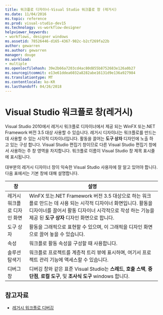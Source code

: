```yaml
---
title: 워크플로 디자이너-Visual Studio 워크플로 창 (레거시)
ms.date: 11/04/2016
ms.topic: reference
ms.prod: visual-studio-dev15
ms.technology: vs-workflow-designer
helpviewer_keywords:
- workflows, designer windows
ms.assetid: 78526446-d165-4367-982c-b2cf269fa22b
author: gewarren
ms.author: gewarren
manager: douge
ms.workload:
- multiple
ms.openlocfilehash: 39e2b66a7203cd4ac80d855b8752683e126a0b27
ms.sourcegitcommit: e13e61ddea6032a8282abe16131d9e136a927984
ms.translationtype: MT
ms.contentlocale: ko-KR
ms.lasthandoff: 04/26/2018
---
```

# <a name="visual-studio-workflow-windows-legacy"></a>Visual Studio 워크플로 창(레거시)

Visual Studio 2010에서 레거시 워크플로 디자이너에서 제공 되는 WinFX 또는.NET Framework 버전 3.5 대상 사용할 수 있습니다. 레거시 디자이너는 워크플로를 만드는 데 사용할 수 있는 시각적 디자이너입니다. 활동을 끌어는 **도구 상자** 디자인에 노출 하 고 있는 구성 합니다. Visual Studio 편집기 창이므로 다른 Visual Studio 편집기 창에서 사용하는 주 창 영역을 차지합니다. 워크플로 이름이 Visual Studio 창 제목 표시줄에 표시됩니다.

대부분의 레거시 디자이너 창이 익숙한 Visual Studio 사용자에 잘 알고 있어야 합니다. 다음 표에서는 기본 창에 대해 설명합니다.

|창|설명|
|------------|-----------------|
|레거시 워크플로 디자인 화면|WinFX 또는.NET Framework 버전 3.5 대상으로 하는 워크플로 만드는 데 사용 되는 시각적 디자이너 화면입니다. 활동을 디자이너를 끌어서 활동 디자이너 시각적으로 작성 하는 기능을 제공 된 **도구 상자** 디자인 화면으로 합니다.|
|도구 상자|활동을 그래픽으로 표현할 수 있으며, 이 그래픽을 디자인 화면으로 끌어 놓을 수 있습니다.|
|속성|워크플로 활동 속성을 구성할 때 사용합니다.|
|솔루션 탐색기|워크플로 프로젝트를 계층적 트리 뷰에 표시하며, 여기서 프로젝트 관리 기능에 액세스할 수 있습니다.|
|디버그 창|디버깅 창와 같은 표준 Visual Studio는 **스레드**, **호출 스택**, **중단점**, **로컬 도구**, 및 **조사식 도구** windows 합니다.|

## <a name="see-also"></a>참고자료

- [레거시 워크플로 디버깅](../workflow-designer/debugging-legacy-workflows.md)
